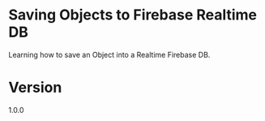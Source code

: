 # Saving Objects to Firebase Realtime DB
 Learning how to save an Object into a Realtime Firebase DB.

# Version
1.0.0
